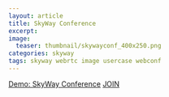 ```yaml
---
layout: article
title: SkyWay Conference
excerpt: 
image:
  teaser: thumbnail/skywayconf_400x250.png
categories: skyway
tags: skyway webrtc image usercase webconf
---
```


<a href="https://confdemo.skyway.io/" target="_demo" class="btn-info">Demo: SkyWay Conference</a>
<a href="https://confdemo.skyway.io/usecase" target="_demo" class="btn-info">JOIN</a>


